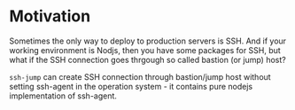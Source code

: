 # Motivation

Sometimes the only way to deploy to production servers is SSH. And if your working environment is Nodjs, then you have some packages for SSH, but what if the SSH connection goes thrgough so called bastion (or jump) host?

`ssh-jump` can create SSH connection through bastion/jump host without setting ssh-agent in the operation system - it contains pure nodejs implementation of ssh-agent.